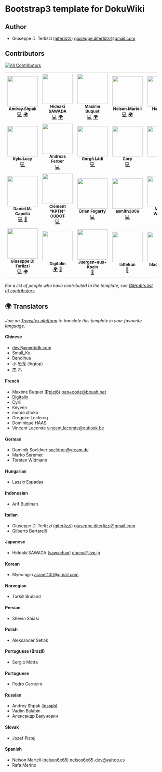 # Bootstrap3 template for DokuWiki

## Author

  * Giuseppe Di Terlizzi ([giterlizzi](https://github.com/giterlizzi)) <giuseppe.diterlizzi@gmail.com>


## Contributors

<!-- ALL-CONTRIBUTORS-BADGE:START - Do not remove or modify this section -->
[![All Contributors](https://img.shields.io/badge/all_contributors-27-orange.svg?style=flat-square)](#contributors-)
<!-- ALL-CONTRIBUTORS-BADGE:END -->

<!-- ALL-CONTRIBUTORS-LIST:START - Do not remove or modify this section -->
<!-- prettier-ignore-start -->
<!-- markdownlint-disable -->
<table>
  <tr>
    <td align="center"><a href="https://www.upwork.com/fl/andreyshpak"><img src="https://avatars1.githubusercontent.com/u/1916759?v=4" width="100px;" alt=""/><br /><sub><b>Andrey Shpak</b></sub></a><br /><a href="https://github.com/giterlizzi/dokuwiki-template-bootstrap3/commits?author=insspb" title="Code">💻</a> <a href="#translation-insspb" title="Translation">🌍</a></td>
    <td align="center"><a href="https://github.com/sawachan"><img src="https://avatars2.githubusercontent.com/u/8247311?v=4" width="100px;" alt=""/><br /><sub><b>Hideaki SAWADA</b></sub></a><br /><a href="https://github.com/giterlizzi/dokuwiki-template-bootstrap3/commits?author=sawachan" title="Code">💻</a> <a href="#translation-sawachan" title="Translation">🌍</a></td>
    <td align="center"><a href="https://bouah.net"><img src="https://avatars0.githubusercontent.com/u/138302?v=4" width="100px;" alt=""/><br /><sub><b>Maxime Buquet</b></sub></a><br /><a href="https://github.com/giterlizzi/dokuwiki-template-bootstrap3/commits?author=Ppjet6" title="Code">💻</a> <a href="#translation-Ppjet6" title="Translation">🌍</a></td>
    <td align="center"><a href="http://nelson6e65.github.io"><img src="https://avatars1.githubusercontent.com/u/9272498?v=4" width="100px;" alt=""/><br /><sub><b>Nelson Martell</b></sub></a><br /><a href="https://github.com/giterlizzi/dokuwiki-template-bootstrap3/commits?author=nelson6e65" title="Code">💻</a> <a href="#translation-nelson6e65" title="Translation">🌍</a></td>
    <td align="center"><a href="https://gitlab.com/phy25"><img src="https://avatars0.githubusercontent.com/u/331403?v=4" width="100px;" alt=""/><br /><sub><b>Henry Pan</b></sub></a><br /><a href="https://github.com/giterlizzi/dokuwiki-template-bootstrap3/commits?author=phy25" title="Code">💻</a> <a href="https://github.com/giterlizzi/dokuwiki-template-bootstrap3/issues?q=author%3Aphy25" title="Bug reports">🐛</a></td>
    <td align="center"><a href="https://lars.vbgn.be"><img src="https://avatars1.githubusercontent.com/u/1194648?v=4" width="100px;" alt=""/><br /><sub><b>Lars Vierbergen</b></sub></a><br /><a href="https://github.com/giterlizzi/dokuwiki-template-bootstrap3/commits?author=vierbergenlars" title="Code">💻</a></td>
    <td align="center"><a href="https://github.com/swordfischer"><img src="https://avatars3.githubusercontent.com/u/578215?v=4" width="100px;" alt=""/><br /><sub><b>swordfischer</b></sub></a><br /><a href="https://github.com/giterlizzi/dokuwiki-template-bootstrap3/commits?author=swordfischer" title="Code">💻</a></td>
  </tr>
  <tr>
    <td align="center"><a href="http://kylelucy.com"><img src="https://avatars1.githubusercontent.com/u/13952475?v=4" width="100px;" alt=""/><br /><sub><b>Kyle Lucy</b></sub></a><br /><a href="https://github.com/giterlizzi/dokuwiki-template-bootstrap3/commits?author=kmlucy" title="Code">💻</a></td>
    <td align="center"><a href="https://github.com/andreasferber"><img src="https://avatars2.githubusercontent.com/u/4956110?v=4" width="100px;" alt=""/><br /><sub><b>Andreas Ferber</b></sub></a><br /><a href="https://github.com/giterlizzi/dokuwiki-template-bootstrap3/commits?author=andreasferber" title="Code">💻</a></td>
    <td align="center"><a href="http://www.gergoladi.me"><img src="https://avatars1.githubusercontent.com/u/7602231?v=4" width="100px;" alt=""/><br /><sub><b>Gergő Ládi</b></sub></a><br /><a href="https://github.com/giterlizzi/dokuwiki-template-bootstrap3/commits?author=GergoLadi" title="Code">💻</a></td>
    <td align="center"><a href="https://lodytech.com"><img src="https://avatars3.githubusercontent.com/u/19508732?v=4" width="100px;" alt=""/><br /><sub><b>Cory</b></sub></a><br /><a href="https://github.com/giterlizzi/dokuwiki-template-bootstrap3/commits?author=CornHead764" title="Code">💻</a></td>
    <td align="center"><a href="https://github.com/vidschofelix"><img src="https://avatars3.githubusercontent.com/u/8752158?v=4" width="100px;" alt=""/><br /><sub><b>Felix</b></sub></a><br /><a href="https://github.com/giterlizzi/dokuwiki-template-bootstrap3/commits?author=vidschofelix" title="Code">💻</a></td>
    <td align="center"><a href="https://github.com/schplurtz"><img src="https://avatars3.githubusercontent.com/u/1008292?v=4" width="100px;" alt=""/><br /><sub><b>Schplurtz le Déboulonné</b></sub></a><br /><a href="https://github.com/giterlizzi/dokuwiki-template-bootstrap3/commits?author=schplurtz" title="Code">💻</a></td>
    <td align="center"><a href="http://rramphal.com"><img src="https://avatars3.githubusercontent.com/u/6126950?v=4" width="100px;" alt=""/><br /><sub><b>Ravi S. Rāmphal</b></sub></a><br /><a href="https://github.com/giterlizzi/dokuwiki-template-bootstrap3/commits?author=rramphal" title="Code">💻</a></td>
  </tr>
  <tr>
    <td align="center"><a href="https://danielcapella.com"><img src="https://avatars1.githubusercontent.com/u/3533182?v=4" width="100px;" alt=""/><br /><sub><b>Daniel M. Capella</b></sub></a><br /><a href="https://github.com/giterlizzi/dokuwiki-template-bootstrap3/commits?author=polyzen" title="Code">💻</a> <a href="https://github.com/giterlizzi/dokuwiki-template-bootstrap3/issues?q=author%3Apolyzen" title="Bug reports">🐛</a></td>
    <td align="center"><a href="http://kptn.oodo.net"><img src="https://avatars1.githubusercontent.com/u/883396?v=4" width="100px;" alt=""/><br /><sub><b>Clément "KPTN" OUDOT</b></sub></a><br /><a href="https://github.com/giterlizzi/dokuwiki-template-bootstrap3/commits?author=coudot" title="Code">💻</a></td>
    <td align="center"><a href="https://brnfgrty.com"><img src="https://avatars3.githubusercontent.com/u/3442983?v=4" width="100px;" alt=""/><br /><sub><b>Brian Fogarty</b></sub></a><br /><a href="https://github.com/giterlizzi/dokuwiki-template-bootstrap3/commits?author=bfogarty" title="Code">💻</a></td>
    <td align="center"><a href="https://github.com/asmith3006"><img src="https://avatars2.githubusercontent.com/u/6735579?v=4" width="100px;" alt=""/><br /><sub><b>asmith3006</b></sub></a><br /><a href="https://github.com/giterlizzi/dokuwiki-template-bootstrap3/commits?author=asmith3006" title="Code">💻</a></td>
    <td align="center"><a href="https://satware.com/MW"><img src="https://avatars3.githubusercontent.com/u/14194847?v=4" width="100px;" alt=""/><br /><sub><b>Michael Wegener</b></sub></a><br /><a href="https://github.com/giterlizzi/dokuwiki-template-bootstrap3/commits?author=MWsatwareAG" title="Code">💻</a></td>
    <td align="center"><a href="http://fosseway.blog"><img src="https://avatars3.githubusercontent.com/u/26946862?v=4" width="100px;" alt=""/><br /><sub><b>Adam Barnett</b></sub></a><br /><a href="https://github.com/giterlizzi/dokuwiki-template-bootstrap3/commits?author=FosseWay" title="Code">💻</a></td>
    <td align="center"><a href="https://github.com/ERTurner"><img src="https://avatars1.githubusercontent.com/u/16724278?v=4" width="100px;" alt=""/><br /><sub><b>ERTurner</b></sub></a><br /><a href="https://github.com/giterlizzi/dokuwiki-template-bootstrap3/commits?author=ERTurner" title="Code">💻</a></td>
  </tr>
  <tr>
    <td align="center"><a href="https://lotar.altervista.org"><img src="https://avatars0.githubusercontent.com/u/1824717?v=4" width="100px;" alt=""/><br /><sub><b>Giuseppe Di Terlizzi</b></sub></a><br /><a href="https://github.com/giterlizzi/dokuwiki-template-bootstrap3/commits?author=giterlizzi" title="Code">💻</a> <a href="#translation-giterlizzi" title="Translation">🌍</a></td>
    <td align="center"><a href="https://github.com/Digitalin"><img src="https://avatars1.githubusercontent.com/u/12547689?v=4" width="100px;" alt=""/><br /><sub><b>Digitalin</b></sub></a><br /><a href="#translation-Digitalin" title="Translation">🌍</a> <a href="https://github.com/giterlizzi/dokuwiki-template-bootstrap3/issues?q=author%3ADigitalin" title="Bug reports">🐛</a></td>
    <td align="center"><a href="https://github.com/Juergen-aus-Koeln"><img src="https://avatars0.githubusercontent.com/u/1800472?v=4" width="100px;" alt=""/><br /><sub><b>Juergen-aus-Koeln</b></sub></a><br /><a href="https://github.com/giterlizzi/dokuwiki-template-bootstrap3/issues?q=author%3AJuergen-aus-Koeln" title="Bug reports">🐛</a></td>
    <td align="center"><a href="https://github.com/lattekun"><img src="https://avatars3.githubusercontent.com/u/7350716?v=4" width="100px;" alt=""/><br /><sub><b>lattekun</b></sub></a><br /><a href="https://github.com/giterlizzi/dokuwiki-template-bootstrap3/issues?q=author%3Alattekun" title="Bug reports">🐛</a></td>
    <td align="center"><a href="https://github.com/blacklord049"><img src="https://avatars0.githubusercontent.com/u/16919700?v=4" width="100px;" alt=""/><br /><sub><b>blacklord049</b></sub></a><br /><a href="https://github.com/giterlizzi/dokuwiki-template-bootstrap3/issues?q=author%3Ablacklord049" title="Bug reports">🐛</a></td>
    <td align="center"><a href="https://github.com/chtiland"><img src="https://avatars0.githubusercontent.com/u/298526?v=4" width="100px;" alt=""/><br /><sub><b>chtiland</b></sub></a><br /><a href="https://github.com/giterlizzi/dokuwiki-template-bootstrap3/issues?q=author%3Achtiland" title="Bug reports">🐛</a></td>
  </tr>
</table>

<!-- markdownlint-enable -->
<!-- prettier-ignore-end -->
<!-- ALL-CONTRIBUTORS-LIST:END -->

*For a list of people who have contributed to the template, see [GitHub's list of contributors](https://github.com/giterlizzi/dokuwiki-template-bootstrap3/contributors).*


## 🌍 Translators

*Join on [Transifex platform](https://www.transifex.com/lotar-project/dokuwiki-template-bootstrap3/) to translate this template in your favourite language.*

#### Chinese
  * <dev@openbdh.com>
  * Small_Ku
  * Bendihua
  * 小 恐龙 (lhgtop)
  * 杰 冯

#### French
  * Maxime Buquet ([Ppjet6](https://github.com/Ppjet6)) <pep+code@bouah.net>
  * [Digitalin](https://github.com/Digitalin)
  * Cyril
  * Keyven
  * momo choko
  * Grègoire Leclercq
  * Dominique HAAS
  * Vincent Lecomte <vincent.lecomte@outlook.be>

#### German
  * Dominik Soeldner <soeldner@yteam.de>
  * Marko Šeremet
  * Torsten Widmann

#### Hungarian
  * Laszlo Espadas

#### Indonesian
  * Arif Budiman

#### Italian
  * Giuseppe Di Terlizzi ([giterlizzi](https://github.com/giterlizzi)) <giuseppe.diterlizzi@gmail.com>
  * Gilberto Bertarelli

#### Japanese
  * Hideaki SAWADA ([sawachan](https://github.com/sawachan)) <chuno@live.jp>

#### Korean
  * Myeongjin <aranet100@gmail.com>

#### Norvegian
  * Torkill Bruland

#### Persian
  * Shevin Shiasi

#### Polish
  * Aleksander Setlak

#### Portuguese (Brazil)
  * Sergio Motta

#### Portuguese
  * Pedro Carneiro

#### Russian
  * Andrey Shpak ([insspb](https://github.com/insspb))
  * Vadim Balabin
  * Александр Бакунович

#### Slovak
  * Jozef Pistej

#### Spanish
  * Nelson Martell ([nelson6e65](https://github.com/nelson6e65)) <nelson6e65-dev@yahoo.es>
  * Rafa Merino
